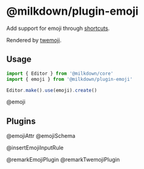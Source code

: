# @milkdown/plugin-emoji

Add support for emoji through [shortcuts](https://www.webfx.com/tools/emoji-cheat-sheet/).

Rendered by [twemoji](https://github.com/twitter/twemoji).

## Usage

```typescript
import { Editor } from '@milkdown/core'
import { emoji } from '@milkdown/plugin-emoji'

Editor.make().use(emoji).create()
```

@emoji

## Plugins

@emojiAttr
@emojiSchema

@insertEmojiInputRule

@remarkEmojiPlugin
@remarkTwemojiPlugin
